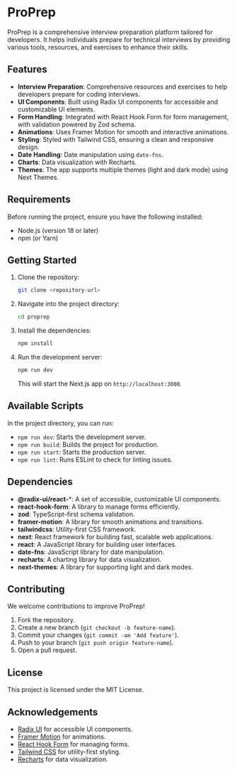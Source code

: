 
# ProPrep

ProPrep is a comprehensive interview preparation platform tailored for developers. It helps individuals prepare for technical interviews by providing various tools, resources, and exercises to enhance their skills.

## Features

- **Interview Preparation**: Comprehensive resources and exercises to help developers prepare for coding interviews.
- **UI Components**: Built using Radix UI components for accessible and customizable UI elements.
- **Form Handling**: Integrated with React Hook Form for form management, with validation powered by Zod schema.
- **Animations**: Uses Framer Motion for smooth and interactive animations.
- **Styling**: Styled with Tailwind CSS, ensuring a clean and responsive design.
- **Date Handling**: Date manipulation using `date-fns`.
- **Charts**: Data visualization with Recharts.
- **Themes**: The app supports multiple themes (light and dark mode) using Next Themes.

## Requirements

Before running the project, ensure you have the following installed:

- Node.js (version 18 or later)
- npm (or Yarn)

## Getting Started

1. Clone the repository:
   ```bash
   git clone <repository-url>
   ```

2. Navigate into the project directory:
   ```bash
   cd proprep
   ```

3. Install the dependencies:
   ```bash
   npm install
   ```

4. Run the development server:
   ```bash
   npm run dev
   ```

   This will start the Next.js app on `http://localhost:3000`.

## Available Scripts

In the project directory, you can run:

- `npm run dev`: Starts the development server.
- `npm run build`: Builds the project for production.
- `npm run start`: Starts the production server.
- `npm run lint`: Runs ESLint to check for linting issues.

## Dependencies

- **@radix-ui/react-***: A set of accessible, customizable UI components.
- **react-hook-form**: A library to manage forms efficiently.
- **zod**: TypeScript-first schema validation.
- **framer-motion**: A library for smooth animations and transitions.
- **tailwindcss**: Utility-first CSS framework.
- **next**: React framework for building fast, scalable web applications.
- **react**: A JavaScript library for building user interfaces.
- **date-fns**: JavaScript library for date manipulation.
- **recharts**: A charting library for data visualization.
- **next-themes**: A library for supporting light and dark modes.

## Contributing

We welcome contributions to improve ProPrep!

1. Fork the repository.
2. Create a new branch (`git checkout -b feature-name`).
3. Commit your changes (`git commit -am 'Add feature'`).
4. Push to your branch (`git push origin feature-name`).
5. Open a pull request.

## License

This project is licensed under the MIT License.

## Acknowledgements

- [Radix UI](https://www.radix-ui.com/) for accessible UI components.
- [Framer Motion](https://www.framer.com/motion/) for animations.
- [React Hook Form](https://react-hook-form.com/) for managing forms.
- [Tailwind CSS](https://tailwindcss.com/) for utility-first styling.
- [Recharts](https://recharts.org/) for data visualization.
